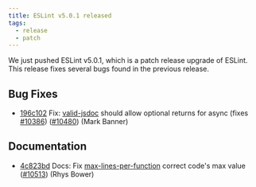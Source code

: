 ```yaml
---
title: ESLint v5.0.1 released
tags:
  - release
  - patch
---
```


We just pushed ESLint v5.0.1, which is a patch release upgrade of ESLint. This release fixes several bugs found in the previous release.










## Bug Fixes


* [196c102](https://github.com/eslint/eslint/commit/196c102) Fix: [valid-jsdoc](/docs/rules/valid-jsdoc) should allow optional returns for async (fixes [#10386](https://github.com/eslint/eslint/issues/10386)) ([#10480](https://github.com/eslint/eslint/issues/10480)) (Mark Banner)




## Documentation


* [4c823bd](https://github.com/eslint/eslint/commit/4c823bd) Docs: Fix [max-lines-per-function](/docs/rules/max-lines-per-function) correct code's max value ([#10513](https://github.com/eslint/eslint/issues/10513)) (Rhys Bower)
